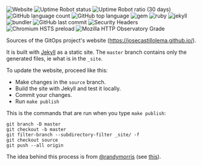 ![Website](https://img.shields.io/website?url=https%3A%2F%2Fjosecastillolema.github.io)
![Uptime Robot status](https://img.shields.io/uptimerobot/status/m785297761-3cb3eb53ca3a7966274012bc)
![Uptime Robot ratio (30 days)](https://img.shields.io/uptimerobot/ratio/m785297761-3cb3eb53ca3a7966274012bc)
![GitHub language count](https://img.shields.io/github/languages/count/josecastillolema/josecastillolema.github.io)
![GitHub top language](https://img.shields.io/github/languages/top/josecastillolema/josecastillolema.github.io)
![gem](https://img.shields.io/badge/gem-3.1.2-blue)
![ruby](https://img.shields.io/badge/ruby-2.7-blue)
![jekyll](https://img.shields.io/badge/jekyll-3.8.7-blue)
![bundler](https://img.shields.io/badge/bundler-2.1.4-blue)
![GitHub last commit](https://img.shields.io/github/last-commit/josecastillolema/josecastillolema.github.io)
![Security Headers](https://img.shields.io/security-headers?url=https%3A%2F%2Fjosecastillolema.github.io)
![Chromium HSTS preload](https://img.shields.io/hsts/preload/josecastillolema.github.io)
![Mozilla HTTP Observatory Grade](https://img.shields.io/mozilla-observatory/grade-score/josecastillolema.github.io?publish)


Sources of the GitOps project's website (https://josecastillolema.github.io/).

It is built with [Jekyll](http://jekyllrb.com/) as a static site.
The `master` branch contains only the generated files, ie what is in the `_site`.

To update the website, proceed like this:

* Make changes in the `source` branch.
* Build the site with Jekyll and test it locally.
* Commit your changes.
* Run `make publish`

This is the commands that are run when you type `make publish`:

```
git branch -D master
git checkout -b master
git filter-branch --subdirectory-filter _site/ -f
git checkout source
git push --all origin
```

The idea behind this process is from [@randymorris](https://github.com/randymorris)
(see [this](https://github.com/randymorris/randymorris.github.com/blob/source/README.md)).
